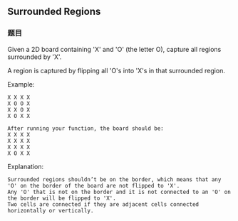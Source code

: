 ## Surrounded Regions

### 题目
Given a 2D board containing 'X' and 'O' (the letter O), capture all regions surrounded by 'X'.

A region is captured by flipping all 'O's into 'X's in that surrounded region.

Example:
```
X X X X
X O O X
X X O X
X O X X

After running your function, the board should be:
X X X X
X X X X
X X X X
X O X X
```

Explanation:
```
Surrounded regions shouldn’t be on the border, which means that any 'O' on the border of the board are not flipped to 'X'. 
Any 'O' that is not on the border and it is not connected to an 'O' on the border will be flipped to 'X'. 
Two cells are connected if they are adjacent cells connected horizontally or vertically.
```
